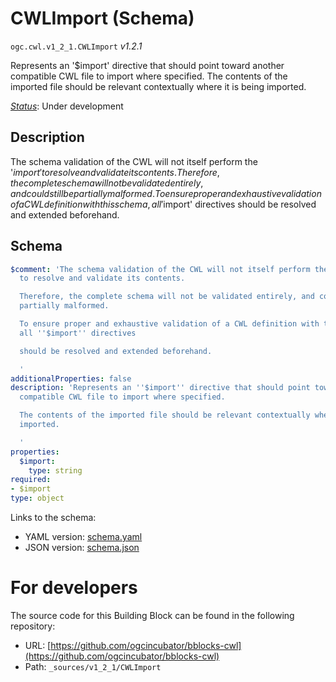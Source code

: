 
# CWLImport (Schema)

`ogc.cwl.v1_2_1.CWLImport` *v1.2.1*

Represents an '$import' directive that should point toward another compatible CWL file to import where specified.
The contents of the imported file should be relevant contextually where it is being imported.


[*Status*](http://www.opengis.net/def/status): Under development

## Description

The schema validation of the CWL will not itself perform the '$import' to resolve and validate its contents.
Therefore, the complete schema will not be validated entirely, and could still be partially malformed.
To ensure proper and exhaustive validation of a CWL definition with this schema, all '$import' directives
should be resolved and extended beforehand.

## Schema

```yaml
$comment: 'The schema validation of the CWL will not itself perform the ''$import''
  to resolve and validate its contents.

  Therefore, the complete schema will not be validated entirely, and could still be
  partially malformed.

  To ensure proper and exhaustive validation of a CWL definition with this schema,
  all ''$import'' directives

  should be resolved and extended beforehand.

  '
additionalProperties: false
description: 'Represents an ''$import'' directive that should point toward another
  compatible CWL file to import where specified.

  The contents of the imported file should be relevant contextually where it is being
  imported.

  '
properties:
  $import:
    type: string
required:
- $import
type: object

```

Links to the schema:

* YAML version: [schema.yaml](https://ogcincubator.github.io/bblocks-cwl/build/annotated/cwl/v1_2_1/CWLImport/schema.json)
* JSON version: [schema.json](https://ogcincubator.github.io/bblocks-cwl/build/annotated/cwl/v1_2_1/CWLImport/schema.yaml)


# For developers

The source code for this Building Block can be found in the following repository:

* URL: [https://github.com/ogcincubator/bblocks-cwl](https://github.com/ogcincubator/bblocks-cwl)
* Path: `_sources/v1_2_1/CWLImport`

